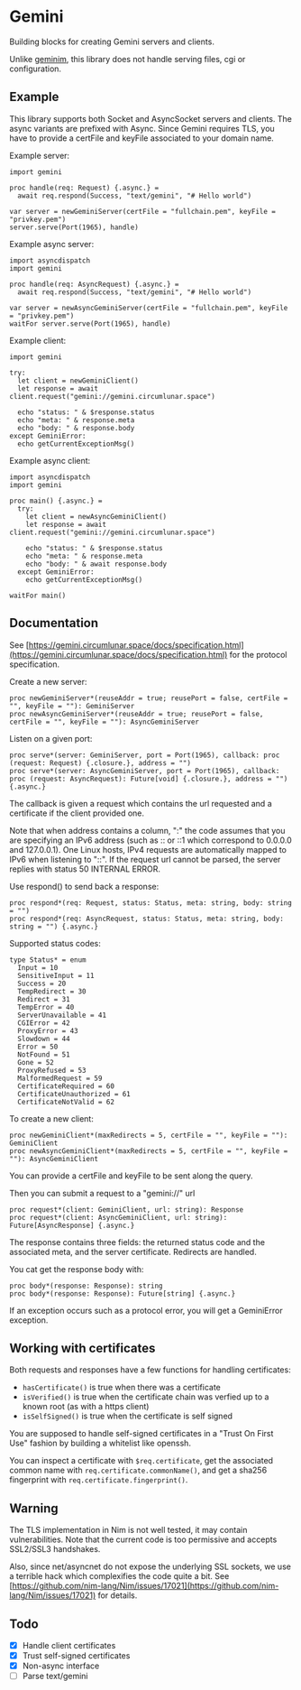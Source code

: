 Gemini
=====

Building blocks for creating Gemini servers and clients.

Unlike [geminim](https://github.com/ardek66/geminim), this library does not handle serving files, cgi or configuration. 

Example
-------

This library supports both Socket and AsyncSocket servers and clients. The async variants are prefixed with Async.
Since Gemini requires TLS, you have to provide a certFile and keyFile associated to your domain name.

Example server:
```
import gemini

proc handle(req: Request) {.async.} =
  await req.respond(Success, "text/gemini", "# Hello world")

var server = newGeminiServer(certFile = "fullchain.pem", keyFile = "privkey.pem")
server.serve(Port(1965), handle)
```

Example async server:
```
import asyncdispatch
import gemini

proc handle(req: AsyncRequest) {.async.} =
  await req.respond(Success, "text/gemini", "# Hello world")

var server = newAsyncGeminiServer(certFile = "fullchain.pem", keyFile = "privkey.pem")
waitFor server.serve(Port(1965), handle)
```

Example client:
```
import gemini

try:
  let client = newGeminiClient()
  let response = await client.request("gemini://gemini.circumlunar.space")

  echo "status: " & $response.status
  echo "meta: " & response.meta
  echo "body: " & response.body
except GeminiError:
  echo getCurrentExceptionMsg()
```

Example async client:
```
import asyncdispatch
import gemini

proc main() {.async.} =
  try:
    let client = newAsyncGeminiClient()
    let response = await client.request("gemini://gemini.circumlunar.space")

    echo "status: " & $response.status
    echo "meta: " & response.meta
    echo "body: " & await response.body
  except GeminiError:
    echo getCurrentExceptionMsg()

waitFor main()
```

Documentation
-------------

See [https://gemini.circumlunar.space/docs/specification.html](https://gemini.circumlunar.space/docs/specification.html) for the protocol specification.

Create a new server:
```
proc newGeminiServer*(reuseAddr = true; reusePort = false, certFile = "", keyFile = ""): GeminiServer
proc newAsyncGeminiServer*(reuseAddr = true; reusePort = false, certFile = "", keyFile = ""): AsyncGeminiServer
```

Listen on a given port:
```
proc serve*(server: GeminiServer, port = Port(1965), callback: proc (request: Request) {.closure.}, address = "")
proc serve*(server: AsyncGeminiServer, port = Port(1965), callback: proc (request: AsyncRequest): Future[void] {.closure.}, address = "") {.async.}
```

The callback is given a request which contains the url requested and a certificate if the client provided one.

Note that when address contains a column, ":" the code assumes that you are specifying an IPv6 address (such as :: or ::1 which correspond to 0.0.0.0 and 127.0.0.1). 
One Linux hosts, IPv4 requests are automatically mapped to IPv6 when listening to "::".
If the request url cannot be parsed, the server replies with status 50 INTERNAL ERROR.

Use respond() to send back a response:
```
proc respond*(req: Request, status: Status, meta: string, body: string = "")
proc respond*(req: AsyncRequest, status: Status, meta: string, body: string = "") {.async.}
```

Supported status codes:
```
type Status* = enum
  Input = 10
  SensitiveInput = 11
  Success = 20
  TempRedirect = 30
  Redirect = 31
  TempError = 40
  ServerUnavailable = 41
  CGIError = 42
  ProxyError = 43
  Slowdown = 44
  Error = 50
  NotFound = 51
  Gone = 52
  ProxyRefused = 53
  MalformedRequest = 59
  CertificateRequired = 60
  CertificateUnauthorized = 61
  CertificateNotValid = 62
```

To create a new client:
```
proc newGeminiClient*(maxRedirects = 5, certFile = "", keyFile = ""): GeminiClient
proc newAsyncGeminiClient*(maxRedirects = 5, certFile = "", keyFile = ""): AsyncGeminiClient
```
You can provide a certFile and keyFile to be sent along the query.

Then you can submit a request to a "gemini://" url
```
proc request*(client: GeminiClient, url: string): Response
proc request*(client: AsyncGeminiClient, url: string): Future[AsyncResponse] {.async.}
```

The response contains three fields: the returned status code and the associated meta, and the server certificate. Redirects are handled.

You cat get the response body with:
```
proc body*(response: Response): string 
proc body*(response: Response): Future[string] {.async.}
```

If an exception occurs such as a protocol error, you will get a GeminiError exception.

Working with certificates
-------------------------

Both requests and responses have a few functions for handling certificates:
* `hasCertificate()` is true when there was a certificate
* `isVerified()` is true when the certificate chain was verfied up to a known root (as with a https client)
* `isSelfSigned()` is true when the certificate is self signed

You are supposed to handle self-signed certificates in a "Trust On First Use" fashion by building a whitelist like openssh.

You can inspect a certificate with `$req.certificate`, get the associated common name with `req.certificate.commonName()`, and get a sha256 fingerprint with `req.certificate.fingerprint()`.

Warning
-------

The TLS implementation in Nim is not well tested, it may contain vulnerabilities.
Note that the current code is too permissive and accepts SSL2/SSL3 handshakes.

Also, since net/asyncnet do not expose the underlying SSL sockets, we use a terrible hack which complexifies the code quite a bit.
See [https://github.com/nim-lang/Nim/issues/17021](https://github.com/nim-lang/Nim/issues/17021) for details.

Todo
----

- [x] Handle client certificates
- [x] Trust self-signed certificates
- [x] Non-async interface
- [ ] Parse text/gemini

